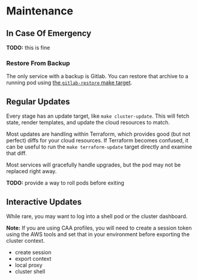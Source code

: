 # Maintenance

## In Case Of Emergency

**TODO:** this is fine

### Restore From Backup

The only service with a backup is Gitlab. You can restore that archive to a running pod using
[the `gitlab-restore` make target](gitlab.md#restore).

## Regular Updates

Every stage has an update target, like `make cluster-update`. This will fetch state, render templates, and update the
cloud resources to match.

Most updates are handling within Terraform, which provides good (but not perfect) diffs for your cloud resources. If
Terraform becomes confused, it can be useful to run the `make terraform-update` target directly and examine that diff.

Most services will gracefully handle upgrades, but the pod may not be replaced right away.

**TODO:** provide a way to roll pods before exiting

## Interactive Updates

While rare, you may want to log into a shell pod or the cluster dashboard.

**Note:** If you are using CAA profiles, you will need to create a session token using the AWS tools and set that
in your environment before exporting the cluster context.

- create session
- export context
- local proxy
- cluster shell
